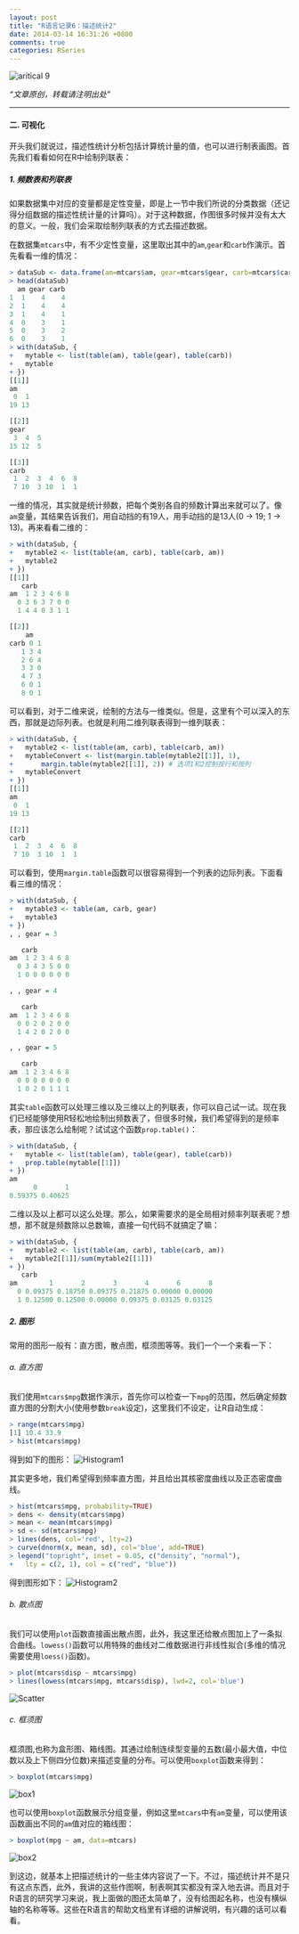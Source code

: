 ```yaml
---
layout: post
title: "R语言记录6：描述统计2"
date: 2014-03-14 16:31:26 +0800
comments: true
categories: RSeries
---
```


![aritical 9](/images/artical/artical9.jpg)
<!-- more -->

*“文章原创，转载请注明出处”*

***

#### 二. 可视化
开头我们就说过，描述性统计分析包括计算统计量的值，也可以进行制表画图。首先我们看看如何在R中绘制列联表：

##### 1. 频数表和列联表
如果数据集中对应的变量都是定性变量，即是上一节中我们所说的分类数据（还记得分组数据的描述性统计量的计算吗）。对于这种数据，作图很多时候并没有太大的意义。一般，我们会采取绘制列联表的方式去描述数据。

在数据集`mtcars`中，有不少定性变量，这里取出其中的`am`,`gear`和`carb`作演示。首先看看一维的情况：

``` r descriptvie_statistics2.R https://github.com/JackyCode/RSeries
> dataSub <- data.frame(am=mtcars$am, gear=mtcars$gear, carb=mtcars$carb)
> head(dataSub)
  am gear carb
1  1    4    4
2  1    4    4
3  1    4    1
4  0    3    1
5  0    3    2
6  0    3    1
> with(dataSub, {
+ 	mytable <- list(table(am), table(gear), table(carb))
+ 	mytable
+ })
[[1]]
am
 0  1 
19 13 

[[2]]
gear
 3  4  5 
15 12  5 

[[3]]
carb
 1  2  3  4  6  8 
 7 10  3 10  1  1 
```

一维的情况，其实就是统计频数，把每个类别各自的频数计算出来就可以了。像`am`变量，其结果告诉我们，用自动挡的有19人，用手动挡的是13人(0 -> 19; 1 -> 13)。再来看看二维的：

``` r descriptvie_statistics2.R https://github.com/JackyCode/RSeries
> with(dataSub, {
+ 	mytable2 <- list(table(am, carb), table(carb, am))
+ 	mytable2
+ })
[[1]]
   carb
am  1 2 3 4 6 8
  0 3 6 3 7 0 0
  1 4 4 0 3 1 1

[[2]]
    am
carb 0 1
   1 3 4
   2 6 4
   3 3 0
   4 7 3
   6 0 1
   8 0 1
```

可以看到，对于二维来说，绘制的方法与一维类似。但是，这里有个可以深入的东西，那就是边际列表。也就是利用二维列联表得到一维列联表：

``` r descriptvie_statistics2.R https://github.com/JackyCode/RSeries
> with(dataSub, {
+ 	mytable2 <- list(table(am, carb), table(carb, am))
+ 	mytableConvert <- list(margin.table(mytable2[[1]], 1), 
+ 		margin.table(mytable2[[1]], 2)) # 选项1和2控制按行和按列
+ 	mytableConvert
+ })
[[1]]
am
 0  1 
19 13 

[[2]]
carb
 1  2  3  4  6  8 
 7 10  3 10  1  1 
```

可以看到，使用`margin.table`函数可以很容易得到一个列表的边际列表。下面看看三维的情况：

``` r descriptvie_statistics2.R https://github.com/JackyCode/RSeries
> with(dataSub, {
+ 	mytable3 <- table(am, carb, gear)
+ 	mytable3
+ })
, , gear = 3

   carb
am  1 2 3 4 6 8
  0 3 4 3 5 0 0
  1 0 0 0 0 0 0

, , gear = 4

   carb
am  1 2 3 4 6 8
  0 0 2 0 2 0 0
  1 4 2 0 2 0 0

, , gear = 5

   carb
am  1 2 3 4 6 8
  0 0 0 0 0 0 0
  1 0 2 0 1 1 1
```

其实`table`函数可以处理三维以及三维以上的列联表，你可以自己试一试。现在我们已经能够使用R轻松地绘制出频数表了，但很多时候，我们希望得到的是频率表，那应该怎么绘制呢？试试这个函数`prop.table()`：

``` r descriptvie_statistics2.R https://github.com/JackyCode/RSeries
> with(dataSub, {
+ 	mytable <- list(table(am), table(gear), table(carb))
+ 	prop.table(mytable[[1]])
+ })
am
      0       1 
0.59375 0.40625 
```

二维以及以上都可以这么处理。那么，如果需要求的是全局相对频率列联表呢？想想，那不就是频数除以总数嘛，直接一句代码不就搞定了嘛：

``` r descriptvie_statistics2.R https://github.com/JackyCode/RSeries
> with(dataSub, {
+ 	mytable2 <- list(table(am, carb), table(carb, am))
+ 	mytable2[[1]]/sum(mytable2[[1]])
+ })
   carb
am        1       2       3       4       6       8
  0 0.09375 0.18750 0.09375 0.21875 0.00000 0.00000
  1 0.12500 0.12500 0.00000 0.09375 0.03125 0.03125
```

##### 2. 图形
常用的图形一般有：直方图，散点图，框须图等等。我们一个一个来看一下：

###### a. 直方图
我们使用`mtcars$mpg`数据作演示，首先你可以检查一下`mpg`的范围，然后确定频数直方图的分割大小(使用参数`break`设定)，这里我们不设定，让R自动生成：

``` r descriptvie_statistics2.R https://github.com/JackyCode/RSeries
> range(mtcars$mpg)
[1] 10.4 33.9
> hist(mtcars$mpg)
```

得到如下的图形：
![Histogram1](/images/RSeries6/Histogram1.jpg)

其实更多地，我们希望得到频率直方图，并且给出其核密度曲线以及正态密度曲线。

``` r descriptvie_statistics2.R https://github.com/JackyCode/RSeries
> hist(mtcars$mpg, probability=TRUE)
> dens <- density(mtcars$mpg)
> mean <- mean(mtcars$mpg)
> sd <- sd(mtcars$mpg)
> lines(dens, col='red', lty=2)
> curve(dnorm(x, mean, sd), col='blue', add=TRUE)
> legend("topright", inset = 0.05, c("density", "normal"),
+   lty = c(2, 1), col = c("red", "blue"))
```

得到图形如下：
![Histogram2](/images/RSeries6/Histogram2.jpg)

###### b. 散点图
我们可以使用`plot`函数直接画出散点图，此外，我这里还给散点图加上了一条拟合曲线。`lowess()`函数可以用特殊的曲线对二维数据进行非线性拟合(多维的情况需要使用`loess()`函数)。

``` r descriptvie_statistics2.R https://github.com/JackyCode/RSeries
> plot(mtcars$disp ~ mtcars$mpg)
> lines(lowess(mtcars$mpg, mtcars$disp), lwd=2, col='blue')
```

![Scatter](/images/RSeries6/Scatter.jpg)

###### c. 框须图
框须图,也称为盒形图、箱线图。其通过绘制连续型变量的五数(最小最大值，中位数以及上下侧四分位数)来描述变量的分布。可以使用`boxplot`函数来得到：

``` r descriptvie_statistics2.R https://github.com/JackyCode/RSeries
> boxplot(mtcars$mpg)
```

![box1](/images/RSeries6/box1.jpg)

也可以使用`boxplot`函数展示分组变量，例如这里`mtcars`中有`am`变量，可以使用该函数画出不同的`am`值对应的箱线图：

``` r descriptvie_statistics2.R https://github.com/JackyCode/RSeries
> boxplot(mpg ~ am, data=mtcars)
```

![box2](/images/RSeries6/box2.jpg)

到这边，就基本上把描述统计的一些主体内容说了一下。不过，描述统计并不是只有这点东西，此外，我讲的这些作图啊，制表啊其实都没有深入地去讲。而且对于R语言的研究学习来说，我上面做的图还太简单了，没有给图起名称，也没有横纵轴的名称等等。这些在R语言的帮助文档里有详细的讲解说明，有兴趣的话可以看看。